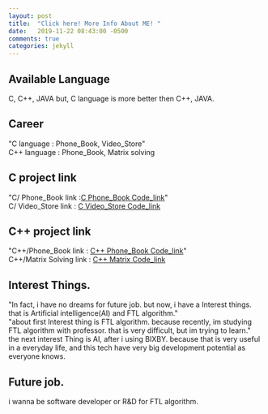 ```yaml
---
layout: post
title:  "Click here! More Info About ME! "
date:   2019-11-22 08:43:00 -0500
comments: true
categories: jekyll
---
```


## Available Language
C, C++, JAVA but, C language is more better then C++, JAVA.

## Career
"C language : Phone_Book, Video_Store"<br>C++ language : Phone_Book, Matrix solving

## C project link
"C/ Phone_Book link :<a href="https://github.com/wook0605/wook0605.github.io/tree/master/C/Phone_Book">C Phone_Book Code_link</a>"<br>C/ Video_Store link : <a href="https://github.com/wook0605/wook0605.github.io/tree/master/C/Video_Store">C Video_Store Code_link</a>
 
## C++ project link
"C++/Phone_Book link :  <a href="https://github.com/wook0605/wook0605.github.io/tree/master/C%2B%2B/Phone_Book">C++ Phone_Book Code_link</a>"<br>C++/Matrix Solving link : <a href="https://github.com/wook0605/wook0605.github.io/tree/master/C%2B%2B/Matrix">C++ Matrix Code_link</a>

## Interest Things.
"In fact, i have no dreams for future job. but now, i have a Interest things. that is Artificial intelligence(AI) and FTL algorithm."<br>
"about first Interest thing is FTL algorithm. because recently, im studying FTL algorithm with professor. that is very difficult, but im trying to learn."<br> the next interest Thing is AI, after i using BIXBY. because that is very useful in a everyday life, and this tech have very big development potential as everyone knows.

## Future job.
i wanna be software developer or R&D for FTL algorithm.
